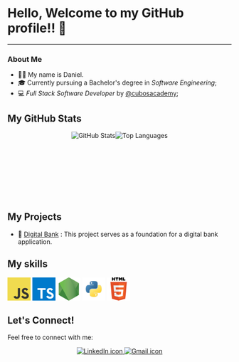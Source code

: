 # Hello, Welcome to my GitHub profile!! 👋
---

### About Me
- 🙋‍♂️ My name is Daniel.
- 🎓 Currently pursuing a Bachelor's degree in <i>Software Engineering</i>;
- 💻 <i>Full Stack Software Developer</i> by <a href="https://github.com/cubos-academy">@cubosacademy</a>;

## My GitHub Stats
<div style="display: flex; justify-content: center;">
  <img src="https://github-readme-stats.vercel.app/api?username=danielluizdl&show_icons=true&theme=ocean_dark" alt="GitHub Stats" height="150" />
  <img src="https://github-readme-stats.vercel.app/api/top-langs/?username=danielluizdl&layout=compact&theme=ocean_dark" alt="Top Languages" height="150" />
</div>

## My Projects

- 🏦 [Digital Bank](https://github.com/danielluizdl/cubosBank) : This project serves as a foundation for a digital bank application.

## My skills
<code><img height="52" src="https://raw.githubusercontent.com/github/explore/80688e429a7d4ef2fca1e82350fe8e3517d3494d/topics/javascript/javascript.png" alt="Javascript"/></code>
<code><img height="52" src="https://raw.githubusercontent.com/github/explore/80688e429a7d4ef2fca1e82350fe8e3517d3494d/topics/typescript/typescript.png" alt="Typescript"/></code>
<code><img height="52" src="https://raw.githubusercontent.com/github/explore/80688e429a7d4ef2fca1e82350fe8e3517d3494d/topics/nodejs/nodejs.png" alt="Nodejs"/></code>
<code><img height="52" src="https://raw.githubusercontent.com/github/explore/80688e429a7d4ef2fca1e82350fe8e3517d3494d/topics/python/python.png" alt="Python"/></code>
<code><img height="52" src="https://raw.githubusercontent.com/github/explore/80688e429a7d4ef2fca1e82350fe8e3517d3494d/topics/html/html.png" alt="HTML5"/></code>

## Let's Connect!
Feel free to connect with me:

<p align="center">
    <a href="https://www.linkedin.com/in/loureirodlg/">
        <img src="https://img.shields.io/badge/LinkedIn-0077B5?style=for-the-badge&logo=linkedin&logoColor=white" alt="LinkedIn icon" >
    </a>
    <a href="mailto:loureirodlg@gmail.com">
        <img src="https://img.shields.io/badge/Gmail-D14836?style=for-the-badge&logo=gmail&logoColor=white" alt="Gmail icon" >
    </a>

